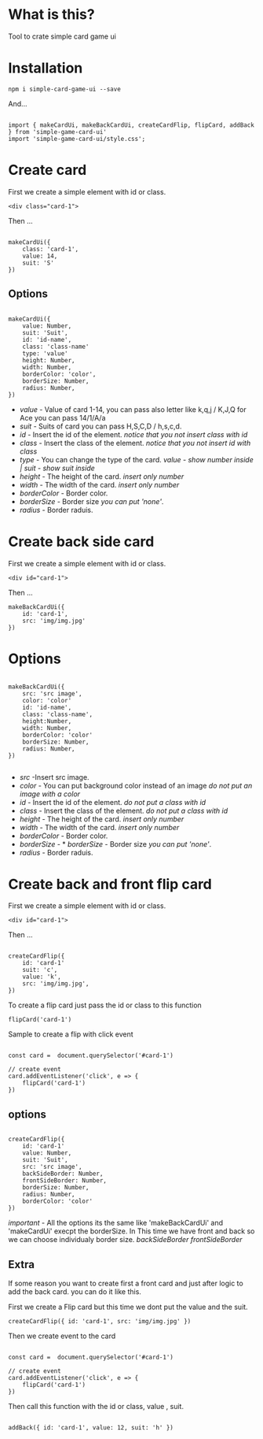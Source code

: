# What is this? 

Tool to crate simple card game ui

# Installation

`npm i simple-card-game-ui --save`

And...

```

import { makeCardUi, makeBackCardUi, createCardFlip, flipCard, addBack } from 'simple-game-card-ui'
import 'simple-game-card-ui/style.css';

```

# Create card

First we create a simple element with id or class.

```<div class="card-1">```

Then ...

```

makeCardUi({
    class: 'card-1',
    value: 14,
    suit: 'S'
})

```

## Options

```

makeCardUi({
    value: Number,
    suit: 'Suit',
    id: 'id-name',
    class: 'class-name'
    type: 'value'
    height: Number,
    width: Number,
    borderColor: 'color',
    borderSize: Number,
    radius: Number,
})

```

* *value* - Value of card 1-14, you can pass also letter like k,q,j / K,J,Q for Ace you can pass 14/1/A/a
* *suit* - Suits of card you can pass H,S,C,D / h,s,c,d.  
* *id* - Insert the id of the element. *notice that you not insert class with id*
* *class* -  Insert the class of the element. *notice that you not insert id with class*
* *type* -  You can change the type of the card. *value - show number inside  | suit - show suit inside* 
* *height* - The height of the card. *insert only number*
* *width* - The width of the card. *insert only number*
* *borderColor* - Border color.
* *borderSize* - Border size *you can put 'none'*.
* *radius* - Border raduis.

# Create back side card 


First we create a simple element with id or class.

```<div id="card-1">```

Then ...

```
makeBackCardUi({ 
    id: 'card-1', 
    src: 'img/img.jpg' 
})

```

# Options

```

makeBackCardUi({
    src: 'src image',
    color: 'color'
    id: 'id-name',
    class: 'class-name',
    height:Number,
    width: Number,
    borderColor: 'color'
    borderSize: Number,
    radius: Number, 
})
    
```

* *src* -Insert src image.
* *color* - You can put background color instead of an image *do not put an image with a color* 
* *id* - Insert the id of the element. *do not put a class with id*
* *class* - Insert the class of the element. *do not put a class with id*
* *height* - The height of the card. *insert only number*
* *width* - The width of the card. *insert only number*
* *borderColor* - Border color.
* *borderSize* - * *borderSize* - Border size *you can put 'none'*.
* *radius* - Border raduis.

# Create back and front flip card

First we create a simple element with id or class.

```<div id="card-1">```

Then ...

```

createCardFlip({ 
    id: 'card-1' 
    suit: 'c', 
    value: 'k', 
    src: 'img/img.jpg', 
})

```

To create a flip card just pass the id or class to this function 

`flipCard('card-1')`

Sample to create a flip with click event

```

const card =  document.querySelector('#card-1')

// create event
card.addEventListener('click', e => {
    flipCard('card-1')
})

```

## options

```

createCardFlip({ 
    id: 'card-1' 
    value: Number,
    suit: 'Suit',
    src: 'src image',
    backSideBorder: Number, 
    frontSideBorder: Number, 
    borderSize: Number, 
    radius: Number, 
    borderColor: 'color'
})

```

*important* - All the options its the same like 'makeBackCardUi' and 'makeCardUi' execpt the borderSize. In This time we have front and back so we can choose individualy border size.
*backSideBorder*
*frontSideBorder*

## Extra

If some reason you want to create first a front card and just after logic to add the back card. 
you can do it like this. 

First we create a Flip card but this time we dont put the value and the suit.

```createCardFlip({ id: 'card-1', src: 'img/img.jpg' })```

Then we create event to the card

```

const card =  document.querySelector('#card-1')

// create event
card.addEventListener('click', e => {
    flipCard('card-1')
})

```

Then call this function with the id or class, value , suit. 

```

addBack({ id: 'card-1', value: 12, suit: 'h' })


```


